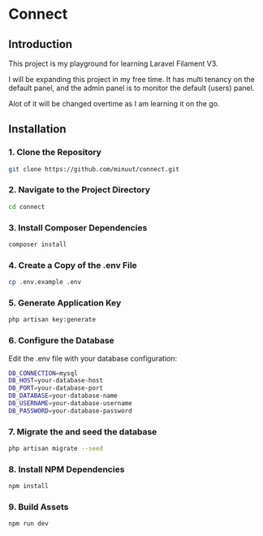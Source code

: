 # Connect
 
## Introduction

This project is my playground for learning Laravel Filament V3.

I will be expanding this project in my free time.
It has multi tenancy on the default panel, and the admin panel is to monitor the default (users) panel.

Alot of it will be changed overtime as I am learning it on the go.

## Installation

### 1. Clone the Repository
```bash
git clone https://github.com/minuut/connect.git
```

### 2. Navigate to the Project Directory
```bash
cd connect
```

### 3. Install Composer Dependencies
```bash
composer install
```

### 4. Create a Copy of the .env File
```bash
cp .env.example .env
```

### 5. Generate Application Key
```bash
php artisan key:generate
```

### 6. Configure the Database
Edit the .env file with your database configuration:

```bash
DB_CONNECTION=mysql
DB_HOST=your-database-host
DB_PORT=your-database-port
DB_DATABASE=your-database-name
DB_USERNAME=your-database-username
DB_PASSWORD=your-database-password
```

### 7. Migrate the and seed the database
```bash
php artisan migrate --seed
```

### 8. Install NPM Dependencies
```bash
npm install
```

### 9. Build Assets
```bash
npm run dev
```

